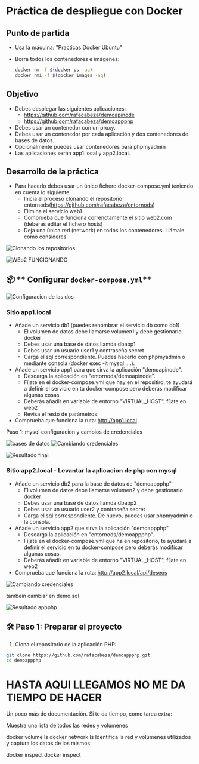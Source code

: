 # Práctica de despliegue con Docker

## Punto de partida

- Usa la máquina: "Practicas Docker Ubuntu"
- Borra todos los contenedores e imágenes:

  ```bash
  docker rm -f $(docker ps -aq)
  docker rmi -f $(docker images -aq)
  ```

## Objetivo

- Debes desplegar las siguientes aplicaciones:
  - https://github.com/rafacabeza/demoapinode
  - https://github.com/rafacabeza/demoappphp
- Debes usar un contenedor con un proxy.
- Debes usar un contenedor por cada aplicación y dos contenedores de bases de datos.
- Opcionalmente puedes usar contenedores para phpmyadmin
- Las aplicaciones serán app1.local y app2.local.

## Desarrollo de la práctica

- Para hacerlo debes usar un único fichero docker-compose.yml teniendo en cuenta lo siguiente:
  - Inicia el proceso clonando el repositorio entornods(https://github.com/rafacabeza/entornods)
  - Elimina el servicio web1
  - Comprueba que funciona correnctamente el sitio web2.com (deberas editar el fichero hosts)
  - Deja una única red (network) en todos los contenedores. Llámale como consideres.

![Clonando los repositorios](./image/image_CLON.png)

![WEb2 FUNCIONANDO](./image/image.png)



## 📦 ** Configurar `docker-compose.yml`**  

![Configuracion de las dos](./image/image-4.png)



### Sitio app1.local

- Añade un servicio db1 (puedes renombrar el servicio db como db1)
  - El volumen de datos debe llamarse volumen1 y debe gestionarlo docker
  - Debes usar una base de datos llamda dbapp1 
  - Debes usar un usuario user1 y contraseña secret
  - Carga el sql correspondiente. Puedes hacerlo con phpmyadmin o mediante consola (docker exec -it <contenedor> mysql ....).
- Añade un servicio app1 para que sirva la aplicación "demoapinode". 
  - Descarga la aplicación en "entornods/demoapinode".
  - Fíjate en el docker-compose.yml que hay en el repositiro, te ayudará a definir el servicio en tu docker-compose pero deberás modificar algunas cosas.
  - Deberás añadir en variable de entorno "VIRTUAL_HOST", fíjate en web2
  - Revisa el resto de parámetros
- Comprueba que funciona la ruta: http://app1.local

Paso 1: mysql configuracion y cambios de credenciales

![bases de datos](./image/image.png)
![Cambiando credenciales](./image/image-1.png)


![Resultado final](./image/image-2.png)

### Sitio app2.local - Levantar la aplicacion de php con mysql

- Añade un servicio db2 para la base de datos de "demoappphp"
  - El volumen de datos debe llamarse volumen2 y debe gestionarlo docker
  - Debes usar una base de datos llamda dbapp2 
  - Debes usar un usuario user2 y contraseña secret
  - Carga el sql correspondiente. De nuevo, puedes usar phpmyadmin o la consola.
- Añade un servicio app2 que sirva la aplicación "demoappphp"
  - Descarga la aplicación en "entornods/demoappphp".
  - Fíjate en el docker-compose.yml que ha en repositorio, te ayudará a definir el servicio en tu docker-compose pero deberás modificar algunas cosas.
  - Deberás añadir en variable de entorno "VIRTUAL_HOST", fíjate en web2
- Comprueba que funciona la ruta: http://app2.local/api/deseos

![Cambiando credenciales](./image/image-3.png)

tambein cambiar en demo.sql

![Resultado appphp](./image/image-5.png)

## 🛠️ **Paso 1: Preparar el proyecto**  
1. Clona el repositorio de la aplicación PHP:  
```bash
git clone https://github.com/rafacabeza/demoappphp.git
cd demoappphp
```




# HASTA AQUI LLEGAMOS NO ME DA TIEMPO DE HACER

Un poco más de documentación.
Si te da tiempo, como tarea extra:

Muestra una lista de todos las redes y volúmenes

docker volume ls
docker network ls
Identifica la red y volúmenes utilizados y captura los datos de los mismos:

docker inspect <nombre-volumen>
docker inspect <nombre-red>